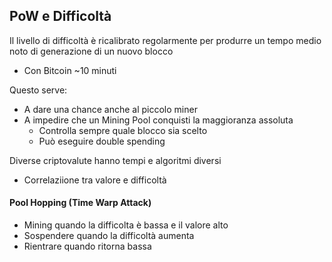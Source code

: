 ## PoW e Difficoltà

Il livello di difficoltà è ricalibrato regolarmente per produrre un tempo medio noto di generazione di un nuovo blocco
* Con Bitcoin ~10 minuti

Questo serve:
* A dare una chance anche al piccolo miner
* A impedire che un Mining Pool conquisti la maggioranza assoluta
    * Controlla sempre quale blocco sia scelto
    * Può eseguire double spending

Diverse criptovalute hanno tempi e algoritmi diversi
* Correlaziione tra valore e difficoltà

#### Pool Hopping (Time Warp Attack)

* Mining quando la difficolta è bassa e il valore alto
* Sospendere quando la difficoltà aumenta
* Rientrare quando ritorna bassa